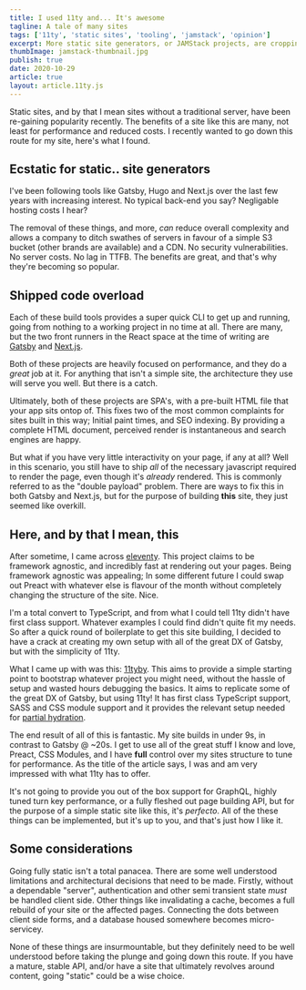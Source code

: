```yaml
---
title: I used 11ty and... It's awesome
tagline: A tale of many sites
tags: ['11ty', 'static sites', 'tooling', 'jamstack', 'opinion']
excerpt: More static site generators, or JAMStack projects, are cropping up by the day. Here's a quick look at how I built this site.
thumbImage: jamstack-thumbnail.jpg
publish: true
date: 2020-10-29
article: true
layout: article.11ty.js
---
```


Static sites, and by that I mean sites without a traditional server, have been re-gaining popularity recently. The benefits of a site like this are many, not least for performance and reduced costs. I recently wanted to go down this route for my site, here's what I found.

## Ecstatic for static.. site generators

I've been following tools like Gatsby, Hugo and Next.js over the last few years with increasing interest. No typical back-end you say? Negligable hosting costs I hear?

The removal of these things, and more, _can_ reduce overall complexity and allows a company to ditch swathes of servers in favour of a simple S3 bucket (other brands are available) and a CDN. No security vulnerabilities. No server costs. No lag in TTFB. The benefits are great, and that's why they're becoming so popular.

## Shipped code overload

Each of these build tools provides a super quick CLI to get up and running, going from nothing to a working project in no time at all. There are many, but the two front runners in the React space at the time of writing are <a href="https://www.gatsbyjs.com/" target="_blank" rel="noopener">Gatsby</a> and <a href="https://nextjs.org/" target="_blank" rel="noopener">Next.js</a>.

Both of these projects are heavily focused on performance, and they do a _great_ job at it. For anything that isn't a simple site, the architecture they use will serve you well. But there is a catch.

Ultimately, both of these projects are SPA's, with a pre-built HTML file that your app sits ontop of. This fixes two of the most common complaints for sites built in this way; Initial paint times, and SEO indexing. By providing a complete HTML document, perceived render is instantaneous and search engines are happy.

But what if you have very little interactivity on your page, if any at all? Well in this scenario, you still have to ship _all_ of the necessary javascript required to render the page, even though it's _already_ rendered. This is commonly referred to as the "double payload" problem. There are ways to fix this in both Gatsby and Next.js, but for the purpose of building **this** site, they just seemed like overkill.

## Here, and by that I mean, this

After sometime, I came across <a href="https://www.11ty.dev/" target="_blank" rel="noopener">eleventy</a>. This project claims to be framework agnostic, and incredibly fast at rendering out your pages. Being framework agnostic was appealing; In some different future I could swap out Preact with whatever else is flavour of the month without completely changing the structure of the site. Nice.

I'm a total convert to TypeScript, and from what I could tell 11ty didn't have first class support. Whatever examples I could find didn't quite fit my needs. So after a quick round of boilerplate to get this site building, I decided to have a crack at creating my own setup with all of the great DX of Gatsby, but with the simplicity of 11ty.

What I came up with was this: <a href="https://github.com/jahilldev/11tyby" target="_blank" rel="noopener">11tyby</a>. This aims to provide a simple starting point to bootstrap whatever project you might need, without the hassle of setup and wasted hours debugging the basics. It aims to replicate some of the great DX of Gatsby, but using 11ty! It has first class TypeScript support, SASS and CSS module support and it provides the relevant setup needed for [partial hydration](/articles/partial-hydration).

The end result of all of this is fantastic. My site builds in under 9s, in contrast to Gatsby @ ~20s. I get to use all of the great stuff I know and love, Preact, CSS Modules, and I have **full** control over my sites structure to tune for performance. As the title of the article says, I was and am very impressed with what 11ty has to offer.

It's not going to provide you out of the box support for GraphQL, highly tuned turn key performance, or a fully fleshed out page building API, but for the purpose of a simple static site like this, it's _perfecto_. All of the these things can be implemented, but it's up to you, and that's just how I like it.

## Some considerations

Going fully static isn't a total panacea. There are some well understood limitations and architectural decisions that need to be made. Firstly, without a dependable "server", authentication and other semi transient state _must_ be handled client side. Other things like invalidating a cache, becomes a full rebuild of your site or the affected pages. Connecting the dots between client side forms, and a database housed somewhere becomes micro-servicey.

None of these things are insurmountable, but they definitely need to be well understood before taking the plunge and going down this route. If you have a mature, stable API, and/or have a site that ultimately revolves around content, going "static" could be a wise choice.
